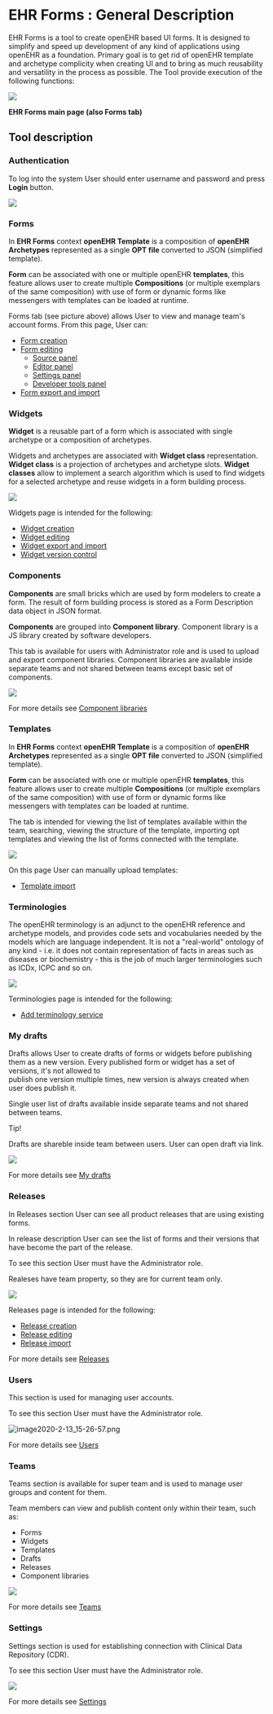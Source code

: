 # EHR Forms : General Description

EHR Forms is a tool to create openEHR based UI forms. It is designed to simplify and speed up development of any kind of applications using openEHR as a foundation. Primary goal is to get rid of openEHR template and archetype complicity when creating UI and to bring as much reusability and versatility in the process as possible.  The Tool provide execution of the following functions:

![](../.gitbook/assets/34833745.png)

&#x20;                                                      **EHR Forms main page (also Forms tab)**

## Tool description <a href="#generaldescription-tooldescription" id="generaldescription-tooldescription"></a>

### Authentication <a href="#generaldescription-authentication" id="generaldescription-authentication"></a>

To log into the system User should enter username and password and press **Login** button.

![](../.gitbook/assets/34833744.png)

### Forms <a href="#generaldescription-forms" id="generaldescription-forms"></a>

In **EHR Forms** context **openEHR Template** is a composition of **openEHR Archetypes** represented as a single **OPT file** converted to JSON (simplified template).

**Form** can be associated with one or multiple openEHR **templates**, this feature allows user to create multiple **Compositions** (or multiple exemplars of the same composition) with use of form or dynamic forms like messengers with templates can be loaded at runtime.

Forms tab (see picture above) allows User to view and manage team's account forms. From this page, User can:

* [Form creation](ehr-forms-forms-in-detail/ehr-forms-form-creation.md)
* [Form editing](ehr-forms-forms-in-detail/ehr-forms-form-editing/)
  * [Source panel](ehr-forms-forms-in-detail/ehr-forms-form-editing/ehr-forms-source-panel.md)
  * [Editor panel](ehr-forms-forms-in-detail/ehr-forms-form-editing/ehr-forms-editor-panel.md)
  * [Settings panel](ehr-forms-forms-in-detail/ehr-forms-form-editing/ehr-forms-settings-panel.md)
  * [Developer tools panel](ehr-forms-forms-in-detail/ehr-forms-form-editing/ehr-forms-developer-tools-panel.md)
* [Form export and import](ehr-forms-forms-in-detail/ehr-forms-form-export-and-import.md)

### Widgets <a href="#generaldescription-widgets" id="generaldescription-widgets"></a>

**Widget** is a reusable part of a form which is associated with single archetype or a composition of archetypes.

Widgets and archetypes are associated with **Widget class** representation. **Widget class** is a projection of archetypes and archetype slots. **Widget classes** allow to implement a search algorithm which is used to find widgets for a selected archetype and reuse widgets in a form building process.

![](../.gitbook/assets/34833757.png)

Widgets page is intended for the following:

* [Widget creation](ehr-forms-widgets-in-detail/ehr-forms-widget-creation.md)
* [Widget editing](ehr-forms-widgets-in-detail/ehr-forms-widget-editing.md)
* [Widget export and import](ehr-forms-widgets-in-detail/ehr-forms-widget-export-and-import.md)
* [Widget version control](ehr-forms-widgets-in-detail/ehr-forms-widget-version-control.md)

### Components <a href="#generaldescription-components" id="generaldescription-components"></a>

**Components** are small bricks which are used by form modelers to create a form. The result of form building process is stored as a Form Description data object in JSON format.

**Components** are grouped into **Component library**. Component library is a JS library created by software developers.

This tab is available for users with Administrator role and is used to upload and export component libraries. Component libraries are available inside separate teams and not shared between teams except basic set of components.

![](../.gitbook/assets/34833894.png)

For more details see [Component libraries](ehr-forms-component-libraries-in-detail/)

### Templates <a href="#generaldescription-templates" id="generaldescription-templates"></a>

In **EHR Forms** context **openEHR Template** is a composition of **openEHR Archetypes** represented as a single **OPT file** converted to JSON (simplified template).

**Form** can be associated with one or multiple openEHR **templates**, this feature allows user to create multiple **Compositions** (or multiple exemplars of the same composition) with use of form or dynamic forms like messengers with templates can be loaded at runtime.

The tab is intended for viewing the list of templates available within the team, searching, viewing the structure of the template, importing opt templates and viewing the list of forms connected with the template.

![](../.gitbook/assets/34833759.png)

On this page User can manually upload templates:

* [Template import](ehr-forms-templates-user-uploaded-in-detail/ehr-forms-template-import.md)

### Terminologies <a href="#generaldescription-terminologies" id="generaldescription-terminologies"></a>

The openEHR terminology is an adjunct to the openEHR reference and archetype models, and provides code sets and vocabularies needed by the models which are language independent. It is not a "real-world" ontology of any kind - i.e. it does not contain representation of facts in areas such as diseases or biochemistry - this is the job of much larger terminologies such as ICDx, ICPC and so on.

![](../.gitbook/assets/34833754.png)

Terminologies page is intended for the following:

* [Add terminology service](ehr-forms-terminologies-in-detail/ehr-forms-add-terminology-service.md)

### My drafts <a href="#generaldescription-mydrafts" id="generaldescription-mydrafts"></a>

Drafts allows User to create drafts of forms or widgets before publishing them as a new version. Every published form or widget has a set of versions, it's not allowed to\
publish one version multiple times, new version is always created when user does publish it.

Single user list of drafts available inside separate teams and not shared between teams.

Tip!

Drafts are shareble inside team between users. User can open draft via link.

![](../.gitbook/assets/34833761.png)

For more details see [My drafts](ehr-forms-my-drafts-in-detail.md)

### Releases <a href="#generaldescription-releases" id="generaldescription-releases"></a>

In Releases section User can see all product releases that are using existing forms.

In release description User can see the list of forms and their versions that have become the part of the release.

To see this section User must have the Administrator role.&#x20;

Realeses have team property, so they are for current team only.

![](../.gitbook/assets/34833763.png)

Releases page is intended for the following:

* [Release creation](ehr-forms-releases-in-detail/ehr-forms-release-creation.md)
* [Release editing](ehr-forms-releases-in-detail/ehr-forms-release-editing.md)
* [Release import](ehr-forms-releases-in-detail/ehr-forms-release-import.md)

For more details see [Releases](ehr-forms-releases-in-detail/)

### Users <a href="#generaldescription-users" id="generaldescription-users"></a>

This section is used for managing user accounts.&#x20;

To see this section User must have the Administrator role.&#x20;

![image2020-2-13\_15-26-57.png](../.gitbook/assets/34833838.png)

For more details see [Users](https://wiki.solit-clouds.ru/pages/viewpage.action?pageId=34832660)

### Teams <a href="#generaldescription-teams" id="generaldescription-teams"></a>

Teams section is available for super team and is used to manage user groups and content for them.

Team members can view and publish content only within their team, such as:

* Forms
* Widgets
* Templates
* Drafts
* Releases
* Component libraries

![](../.gitbook/assets/34839194.png)

For more details see [Teams](ehr-forms-teams-in-detail.md)

### Settings <a href="#generaldescription-settings" id="generaldescription-settings"></a>

Settings section is used for establishing connection with Clinical Data Repository (CDR).

To see this section User must have the Administrator role.&#x20;

![](../.gitbook/assets/34839101.png)

For more details see [Settings](ehr-forms-settings-in-detail.md)
